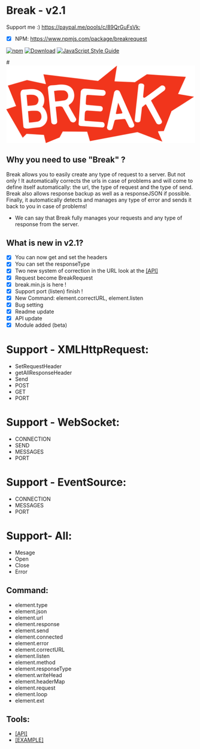 # Break - v2.1

Support me :) https://paypal.me/pools/c/89QrGuFsVk;
- [x] NPM: https://www.npmjs.com/package/breakrequest

[![npm](https://img.shields.io/npm/v/anticore.svg?style=plastic)](https://github.com/YoannCHB/Break/tree/gh-pages/module)
[![Download](https://img.shields.io/chocolatey/dt/scriptcs.svg?style=plastic)](https://github.com/YoannCHB/Break/blob/gh-pages/break.js)
[![JavaScript Style Guide](https://img.shields.io/badge/code_style-standard-brightgreen.svg)](https://fr.wikipedia.org/wiki/JavaScript)

#<img alt="Break" title="Break" src="img/break.png"/>

## Why you need to use "Break" ?

Break allows you to easily create any type of request to a server. But not only ! It automatically corrects the urls in case of problems and will come to define itself automatically: the url, the type of request and the type of send. Break also allows response backup as well as a responseJSON if possible. Finally, it automatically detects and manages any type of error and sends it back to you in case of problems!
* We can say that Break fully manages your requests and any type of response from the server.

## What is new in v2.1?

- [x] You can now get and set the headers
- [x] You can set the responseType
- [x] Two new system of correction in the URL look at the [[API]](https://github.com/YoannCHB/Break/blob/master/doc/api.md)
- [x] Request become BreakRequest
- [x] break.min.js is here !
- [x] Support port (listen) finish !
- [x] New Command: element.correctURL, element.listen
- [x] Bug setting
- [x] Readme update
- [x] API update
- [X] Module added (beta)

# Support - XMLHttpRequest:
* SetRequestHeader
* getAllResponseHeader
* Send
* POST
* GET
* PORT

# Support - WebSocket:
* CONNECTION
* SEND
* MESSAGES
* PORT

# Support - EventSource:
* CONNECTION
* MESSAGES
* PORT

# Support- All:
* Mesage
* Open
* Close
* Error

Command:
---------------------------------------------------------------------
* element.type
* element.json
* element.url
* element.response
* element.send
* element.connected
* element.error
* element.correctURL
* element.listen
* element.method
* element.responseType
* element.writeHead
* element.headerMap
* element.request
* element.loop
* element.ext

## Tools:
* [[API]](https://github.com/YoannCHB/Break/blob/master/doc/api.md)
* [[EXAMPLE]](https://yoannchb.github.io/Break/)
